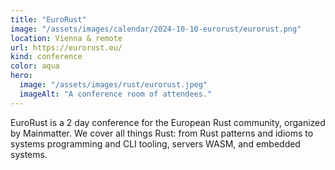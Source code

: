 ```yaml
---
title: "EuroRust"
image: "/assets/images/calendar/2024-10-10-eurorust/eurorust.png"
location: Vienna & remote
url: https://eurorust.eu/
kind: conference
color: aqua
hero:
  image: "/assets/images/rust/eurorust.jpeg"
  imageAlt: "A conference room of attendees."
---
```


EuroRust is a 2 day conference for the European Rust community, organized by
Mainmatter. We cover all things Rust: from Rust patterns and idioms to systems
programming and CLI tooling, servers WASM, and embedded systems.
